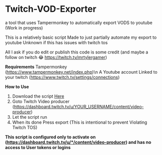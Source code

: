 # Twitch-VOD-Exporter
a tool that uses Tampermonkey to automatically export VODS to youtube (Work in progress)

This is a relatively basic script Made to just partially automate my export to youtube 
Unknown if this has issues with twitch tos


All I ask if you do edit or publish this code is some credit (and maybe a follow on twitch 😂 https://twitch.tv/mrtylergamer)

**Requirements** 
Tampermonkey (https://www.tampermonkey.net/index.php)\n
A Youtube account Linked to your twitch (https://www.twitch.tv/settings/connections)


**How to Use**
1. Download the script [Here](https://github.com/mrtylergamer/Twitch-VOD-Exporter/raw/main/Twitch%20Auto%20Export.user.js)
2. Goto Twitch Video producer (https://dashboard.twitch.tv/u/YOUR_USERNAME/content/video-producer)
3. Let the script run
4. When its done Press export (This is intentional to prevent Violating Twitch TOS)


**This script is configured only to activate on (https://dashboard.twitch.tv/u/*/content/video-producer) and has no access to User tokens or logins**

